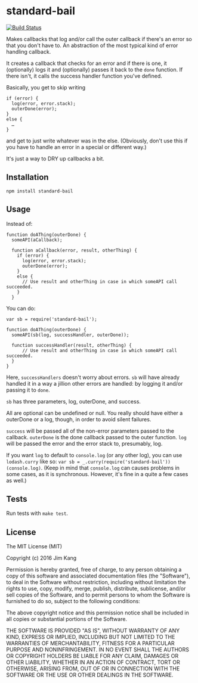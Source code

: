 standard-bail
==================

[![Build Status](https://travis-ci.org/jimkang/standard-bail.svg?branch=master)](https://travis-ci.org/jimkang/standard-bail)

Makes callbacks that log and/or call the outer callback if there's an error so that you don't have to. An abstraction of the most typical kind of error handling callback.

It creates a callback that checks for an error and if there is one, it (optionally) logs it and (optionally) passes it back to the `done` function. If there isn't, it calls the success handler function you've defined.

Basically, you get to skip writing 

    if (error) {
      log(error, error.stack);
      outerDone(error);
    }
    else {
      …
    }

and get to just write whatever was in the else. (Obviously, don't use this if you have to handle an error in a special or different way.)

It's just a way to DRY up callbacks a bit.

Installation
------------

    npm install standard-bail

Usage
-----

Instead of:

    function doAThing(outerDone) {
      someAPI(aCallback);

      function aCallback(error, result, otherThing) {
        if (error) {
          log(error, error.stack);
          outerDone(error);
        }
        else {
          // Use result and otherThing in case in which someAPI call succeeded.
        }
      }

You can do:

    var sb = require('standard-bail');

    function doAThing(outerDone) {
      someAPI(sb(log, successHandler, outerDone));

      function successHandler(result, otherThing) {
          // Use result and otherThing in case in which someAPI call succeeded.
      }
    }

Here, `successHandlers` doesn't worry about errors. `sb` will have already handled it in a way a jillion other errors are handled: by logging it and/or passing it to `done`.

`sb` has three parameters, log, outerDone, and success. 

All are optional can be undefined or null. You really should have either a outerDone or a log, though, in order to avoid silent failures.

`success` will be passed all of the non-error parameters passed to the callback. `outerDone` is the done callback passed to the outer function. `log` will be passed the error and the error stack to, presumably, log.

If you want `log` to default to `console.log` (or any other log), you can use `lodash.curry` like so: `var sb = _.curry(require('standard-bail'))(console.log)`. (Keep in mind that `console.log` can causes problems in some cases, as it is synchronous. However, it's fine in a quite a few cases as well.)

Tests
-----

Run tests with `make test`.

License
-------

The MIT License (MIT)

Copyright (c) 2016 Jim Kang

Permission is hereby granted, free of charge, to any person obtaining a copy
of this software and associated documentation files (the "Software"), to deal
in the Software without restriction, including without limitation the rights
to use, copy, modify, merge, publish, distribute, sublicense, and/or sell
copies of the Software, and to permit persons to whom the Software is
furnished to do so, subject to the following conditions:

The above copyright notice and this permission notice shall be included in
all copies or substantial portions of the Software.

THE SOFTWARE IS PROVIDED "AS IS", WITHOUT WARRANTY OF ANY KIND, EXPRESS OR
IMPLIED, INCLUDING BUT NOT LIMITED TO THE WARRANTIES OF MERCHANTABILITY,
FITNESS FOR A PARTICULAR PURPOSE AND NONINFRINGEMENT. IN NO EVENT SHALL THE
AUTHORS OR COPYRIGHT HOLDERS BE LIABLE FOR ANY CLAIM, DAMAGES OR OTHER
LIABILITY, WHETHER IN AN ACTION OF CONTRACT, TORT OR OTHERWISE, ARISING FROM,
OUT OF OR IN CONNECTION WITH THE SOFTWARE OR THE USE OR OTHER DEALINGS IN
THE SOFTWARE.
